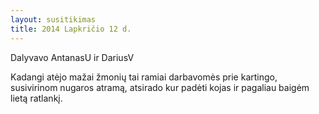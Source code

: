 ```yaml
---
layout: susitikimas
title: 2014 Lapkričio 12 d.
---
```

Dalyvavo AntanasU ir DariusV


Kadangi atėjo mažai žmonių tai ramiai darbavomės prie kartingo,
susivirinom nugaros atramą, atsirado kur padėti kojas ir pagaliau
baigėm lietą ratlankį.


